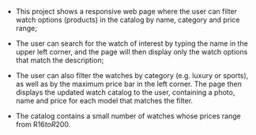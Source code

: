 - This project shows a responsive web page where the user can filter watch options (products) in the catalog by name, category and price range;

- The user can search for the watch of interest by typing the name in the upper left corner, and the page will then display only the watch options that match the description;

- The user can also filter the watches by category (e.g. luxury or sports), as well as by the maximum price bar in the left corner. The page then displays the updated watch catalog to the user, containing a photo, name and price for each model that matches the filter.

- The catalog contains a small number of watches whose prices range from R$16 to R$200.
